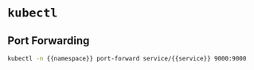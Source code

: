 # `kubectl`

## Port Forwarding

```bash
kubectl -n {{namespace}} port-forward service/{{service}} 9000:9000
```
